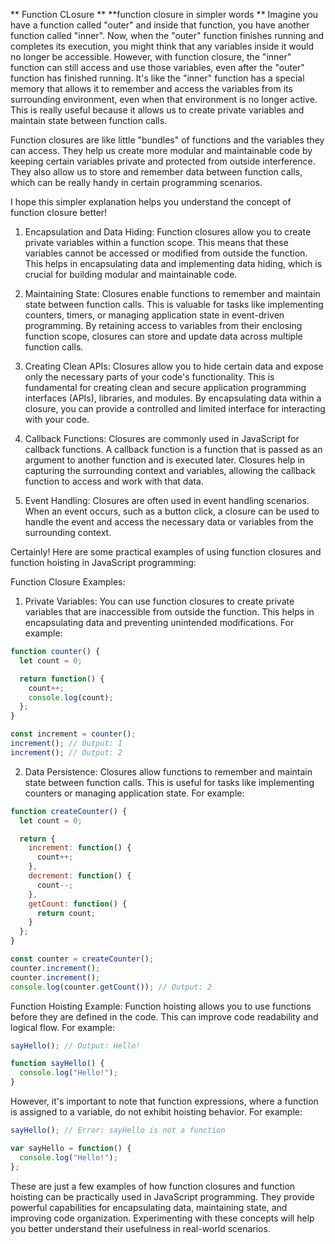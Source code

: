 ** Function CLosure **
**function closure in simpler words **
Imagine you have a function called "outer" and inside that function, you have another function called "inner". Now, when the "outer" function finishes running and completes its execution, you might think that any variables inside it would no longer be accessible. However, with function closure, the "inner" function can still access and use those variables, even after the "outer" function has finished running.
It's like the "inner" function has a special memory that allows it to remember and access the variables from its surrounding environment, even when that environment is no longer active. This is really useful because it allows us to create private variables and maintain state between function calls.

Function closures are like little "bundles" of functions and the variables they can access. They help us create more modular and maintainable code by keeping certain variables private and protected from outside interference. They also allow us to store and remember data between function calls, which can be really handy in certain programming scenarios.

I hope this simpler explanation helps you understand the concept of function closure better!


1. Encapsulation and Data Hiding: Function closures allow you to create private variables within a function scope. This means that these variables cannot be accessed or modified from outside the function. This helps in encapsulating data and implementing data hiding, which is crucial for building modular and maintainable code.

2. Maintaining State: Closures enable functions to remember and maintain state between function calls. This is valuable for tasks like implementing counters, timers, or managing application state in event-driven programming. By retaining access to variables from their enclosing function scope, closures can store and update data across multiple function calls.

3. Creating Clean APIs: Closures allow you to hide certain data and expose only the necessary parts of your code's functionality. This is fundamental for creating clean and secure application programming interfaces (APIs), libraries, and modules. By encapsulating data within a closure, you can provide a controlled and limited interface for interacting with your code.

4. Callback Functions: Closures are commonly used in JavaScript for callback functions. A callback function is a function that is passed as an argument to another function and is executed later. Closures help in capturing the surrounding context and variables, allowing the callback function to access and work with that data.

5. Event Handling: Closures are often used in event handling scenarios. When an event occurs, such as a button click, a closure can be used to handle the event and access the necessary data or variables from the surrounding context.

Certainly! Here are some practical examples of using function closures and function hoisting in JavaScript programming:

Function Closure Examples:
1. Private Variables: You can use function closures to create private variables that are inaccessible from outside the function. This helps in encapsulating data and preventing unintended modifications. For example:
```javascript
function counter() {
  let count = 0;

  return function() {
    count++;
    console.log(count);
  };
}

const increment = counter();
increment(); // Output: 1
increment(); // Output: 2
```

2. Data Persistence: Closures allow functions to remember and maintain state between function calls. This is useful for tasks like implementing counters or managing application state. For example:
```javascript
function createCounter() {
  let count = 0;

  return {
    increment: function() {
      count++;
    },
    decrement: function() {
      count--;
    },
    getCount: function() {
      return count;
    }
  };
}

const counter = createCounter();
counter.increment();
counter.increment();
console.log(counter.getCount()); // Output: 2
```

Function Hoisting Example:
Function hoisting allows you to use functions before they are defined in the code. This can improve code readability and logical flow. For example:
```javascript
sayHello(); // Output: Hello!

function sayHello() {
  console.log("Hello!");
}
```

However, it's important to note that function expressions, where a function is assigned to a variable, do not exhibit hoisting behavior. For example:
```javascript
sayHello(); // Error: sayHello is not a function

var sayHello = function() {
  console.log("Hello!");
};
```

These are just a few examples of how function closures and function hoisting can be practically used in JavaScript programming. They provide powerful capabilities for encapsulating data, maintaining state, and improving code organization. Experimenting with these concepts will help you better understand their usefulness in real-world scenarios.
